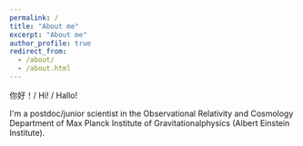 ```yaml
---
permalink: /
title: "About me"
excerpt: "About me"
author_profile: true
redirect_from: 
  - /about/
  - /about.html
---
```


你好！/ Hi! / Hallo!

I'm a postdoc/junior scientist in the Observational Relativity and Cosmology Department of Max Planck Institute of Gravitationalphysics (Albert Einstein Institute).


